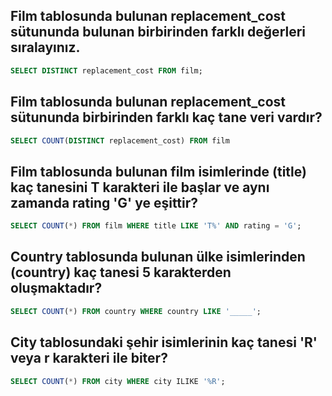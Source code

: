 ## Film tablosunda bulunan replacement_cost sütununda bulunan birbirinden farklı değerleri sıralayınız.
```sql
SELECT DISTINCT replacement_cost FROM film;
```

## Film tablosunda bulunan replacement_cost sütununda birbirinden farklı kaç tane veri vardır?
```sql
SELECT COUNT(DISTINCT replacement_cost) FROM film
```

## Film tablosunda bulunan film isimlerinde (title) kaç tanesini T karakteri ile başlar ve aynı zamanda rating 'G' ye eşittir?
```sql
SELECT COUNT(*) FROM film WHERE title LIKE 'T%' AND rating = 'G';
```

## Country tablosunda bulunan ülke isimlerinden (country) kaç tanesi 5 karakterden oluşmaktadır?
```sql
SELECT COUNT(*) FROM country WHERE country LIKE '_____';
```

## City tablosundaki şehir isimlerinin kaç tanesi 'R' veya r karakteri ile biter?
```sql
SELECT COUNT(*) FROM city WHERE city ILIKE '%R';
```
